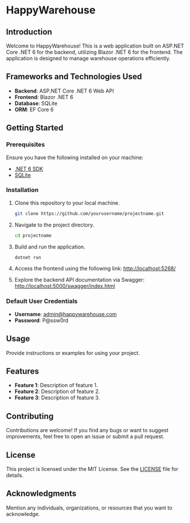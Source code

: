 # HappyWarehouse

## Introduction

Welcome to HappyWarehouse! This is a web application built on ASP.NET Core .NET 6 for the backend, utilizing Blazor .NET 6 for the frontend. The application is designed to manage warehouse operations efficiently.

## Frameworks and Technologies Used

- **Backend**: ASP.NET Core .NET 6 Web API
- **Frontend**: Blazor .NET 6
- **Database**: SQLite
- **ORM**: EF Core 6

## Getting Started

### Prerequisites

Ensure you have the following installed on your machine:

- [.NET 6 SDK](https://dotnet.microsoft.com/download/dotnet/6.0)
- [SQLite](https://www.sqlite.org/download.html)

### Installation

1. Clone this repository to your local machine.
    ```bash
    git clone https://github.com/yourusername/projectname.git
    ```
2. Navigate to the project directory.
    ```bash
    cd projectname
    ```
3. Build and run the application.
    ```bash
    dotnet run
    ```
4. Access the frontend using the following link:
    [http://localhost:5268/](http://localhost:5268/)

5. Explore the backend API documentation via Swagger:
    [http://localhost:5000/swagger/index.html](http://localhost:5000/swagger/index.html)

### Default User Credentials

- **Username**: admin@happywarehouse.com
- **Password**: P@ssw0rd

## Usage

Provide instructions or examples for using your project.

## Features

- **Feature 1**: Description of feature 1.
- **Feature 2**: Description of feature 2.
- **Feature 3**: Description of feature 3.

## Contributing

Contributions are welcome! If you find any bugs or want to suggest improvements, feel free to open an issue or submit a pull request.

## License

This project is licensed under the MIT License. See the [LICENSE](LICENSE) file for details.

## Acknowledgments

Mention any individuals, organizations, or resources that you want to acknowledge.

